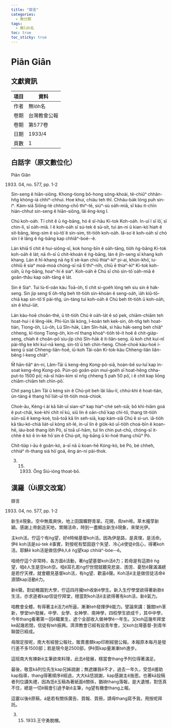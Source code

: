```yaml
---
title: "辯言"
categories:
  - 無分類
tags:
  - 無lo̍h名
toc: true
toc_sticky: true
---
```


# Piān Giân

## 文獻資訊

| 項目 | 資料 |
|---|---|
| 作者 | 無lo̍h名 |
| 卷期 | 台灣教會公報 |
| 卷期 | 第577卷 |
| 日期 | 1933/4 |
| 頁數 | 1 |

## 白話字（原文數位化）

Piān Giân

1933. 04, no. 577, pp. 1-2

Sin-seng ê hiān-siōng. Khong-tiong bô-hong sóng-khoài, tē-chiūⁿ chhân-hn̂g khòng-iá chhiⁿ-chhuì. Hoe khui, chiáu teh thî. Chháu-ba̍k lóng puh sin-íⁿ. Kám-siā Siōng-tè chhòng-chō thiⁿ-tē, siúⁿ-sù oa̍h-miā, sî kàu it-chīn hián-chhut sin-seng ê hiān-siōng, lâi êng-kng I.

Chú koh-oa̍h. Tī chit ê ū ǹg-bāng, hó ê sî-hāu Ki-tok Koh-oa̍h. In-uī I sī lō͘, sī chin-lí, sī oa̍h-miā. I ê koh-oa̍h sī sú-tek ê sū-si̍t, tuì án-ni ū kian-kò͘ hiah ê sit-bāng, léng-sim ê sù-tô͘ ê sìn-sim, tit-tio̍h koh-oa̍h. Iâ-so͘ ê koh-oa̍h sī chò sìn I ê lâng ê ǹg-bāng kap chhiâⁿ-boé--ê.

Lán khiā tī chit ê hui-siông-sî, kok hong-bīn ê oa̍h-tāng, tio̍h ǹg-bāng Ki-tok koh-oa̍h ê la̍t; nā m̄-sī ū chit-khoán ê ǹg-bāng, lán ê jîn-seng sī khang koh khang. Lán ê hī-khang nā ǹg tī sè-kan chiū thiaⁿ-kìⁿ pi-ai, khùn-khó͘, iu-chhiû ê siaⁿ moá-moá chóng-sī nā tī thiⁿ-ni̍h, chiū ē thiaⁿ-kìⁿ Ki-tok koh-oa̍h, ū ǹg-bāng, hoaⁿ-hí ê siaⁿ. Koh-oa̍h ê Chú sī chò sìn-tô͘ oa̍h-miā ê goân-thâu kap oa̍h-tāng ê la̍t.

Sin ê Siaⁿ. Tuì Iù-tī-oân kàu Toā-o̍h, tī chit sì-goe̍h lóng teh siu sin ê ha̍k-seng. Sin ji̍p seng tī o̍h-tn̂g beh tit-tio̍h sin-khoán ê seng-oa̍h, ia̍h kiû-tō-chiá kap sìn-tô͘ tī pài-tn̂g, ún-tàng tuì koh-oa̍h ê Chú beh tit-tio̍h ū koh-oa̍h, sin ê khuì-la̍t.

Lán kàu-hoē choân-thé, ū tit-tio̍h Chú ê oa̍h-la̍t ê só͘ pek, chiām-chiām teh hoat-hui i ê lêng-le̍k. Phì-lūn lâi kóng, I-koán teh kek-sin, o̍h-tn̂g teh hoat-tián, Tiong-o̍h, Lú-o̍h, Lú Sîn-ha̍k, Lâm Sîn-ha̍k, sì hāu ha̍k-seng beh chiâⁿ chheng, kî-tiong Tiong-o̍h, kin-nî thang khoàⁿ-tio̍h tē-it hoê ê chit-gia̍p-seng, chiah ê choân-pō͘ siu-ji̍p chò Sîn-ha̍k ê it-liân-seng. iū koh chit kuí-nî pài-tn̂g ke khí kuí-nā keng, sìn-tô͘ ū teh chín-heng. Choē-choē kàu-hoē í-keng ū siat Chheng-liân-hoē, iū-koh Tâi-oân Ki-tok-kàu Chheng-liân liân-bêng í-keng chiâⁿ.

M̄ hān-tiāⁿ án-ni, Lâm-Tāi ū keng-êng Kong-pò-siā, hoàn-bē su-luī kap ìn-soat keng-êng Kong-pò. Pún-pò goân-pún muí-goe̍h sī hoat-hêng chha-put-to 1500 pō͘; nā-sī hiān-kim sī nn̄g chheng 5 pah 50 pō͘, i ê chit kap liōng chiām-chiām teh chìn-pō͘.

Chit pang Lâm Tāi ū kéng sin ê Chú-pit beh lâi liāu-lí, chhú-khì ê hoat-tián, ún-tàng ē thang hō͘ lia̍t-uī tit-tio̍h moá-chiok.

Choè-āu, Kèng-ì ài kā lia̍t-uī sian-siⁿ kap hiaⁿ-ché seh-siā; bô khì-hiâm goá ê put-châi, koè-khì chi̍t nî kú, siū lín ê oān-chō͘ kap chí-tō, thang tit-tio̍h sūn-sū ê keng-koè, toā-toā kā lín seh-siā, kap kám-siā Chú ê si-un. iā-tio̍h kā tâu-kó-chiá lia̍t-uī kóng sit-lé, in-uī lín ê gio̍k-kó uī-tio̍h choá-bīn ê koan-hē, iáu-boē thang lo̍h Pò, sī toā uî-hām, tuì lín chin put-chū, chóng-sī it-chhè ê kó ē ín-kè hō͘ sin ê Chú-pit, ǹg-bāng ū ki-hoē thang chiūⁿ Pò.

Chit-tia̍p í-āu ê goân-kó, á-sī nā ū koan-hē Kóng-kò, bé Pò, bé chheh, chhiáⁿ m̄-thang siá hō͘ goá, ēng án-ni pài-thok.

3. 15. 1933. Ông Siú-ióng thoat-bō.

## 漢羅（Ùi原文改寫）

辯言

1933. 04, no. 577, pp. 1-2

新生ê現象。空中無風爽快，地上田園曠野青翠。花開，鳥teh啼。草木攏莩新穎。感謝上帝創造天地，賞賜活命，時到一盡顯出新生ê現象，來榮光伊。

主koh活。佇這个有ǹg望，好ê時候基督koh活。因為伊是路，是真理，是活命。伊ê koh活是sú-tek ê事實，對按呢有堅固遐个失望、冷心ê使徒ê信心，得著koh活。耶穌ê koh活是做信伊ê人ê ǹg望kap chhiâⁿ-bóe--ê。

咱徛佇這个非常時，各方面ê活動，著ǹg望基督koh活ê力；若毋是有這款ê ǹg望，咱ê人生是空koh空。咱ê耳孔若ǹg佇世間就聽見悲哀、困苦、憂愁ê聲滿滿總是若佇天裡，就會聽見基督koh活，有ǹg望、歡喜ê聲。Koh活ê主是做信徒活命ê源頭kap活動ê力。

新ê聲。對幼稚園到大學，佇這四月攏teh收新ê學生。新入生佇學堂欲得著新款ê生活，亦求道者kap信徒佇拜堂，穩當對koh活ê主欲得著有koh活，新ê氣力。

咱教會全體，有得著主ê活力ê所逼，漸漸teh發揮伊ê能力。譬論來講：醫館teh革新，學堂teh發展，中學、女學、女神學、南神學，四校學生欲成千，其中中學，今年thang看著第一回ê職業生，遮个全部收入做神學ê一年生。又koh這幾年拜堂ke起幾若間，信徒有teh振興。濟濟教會已經有設青年會，又koh台灣基督-到青年聯盟已經成。

毋限定按呢，南大有經營公報社，販賣書類kap印刷經營公報。本報原本每月是發行差不多1500部；若是現今是2500部，伊ê質kap量漸漸teh進步。

這班南大有揀新ê主筆欲來料理，此去ê發展，穩當會thang予列位得著滿足。

最後，敬意kā列位先生kap兄姊說謝；無遮嫌我ê不才，過去一年久，受恁ê援助kap指導，thang得著順序ê經過，大大kā恁說謝，kap感謝主ê施恩。也著kā投稿者列位講失禮，因為恁ê玉稿為著紙面ê關係，猶袂thang落報，是大遺憾，對恁真不住，總是一切ê稿會引過予新ê主筆，ǹg望有機會thang上報。

這霎以後ê原稿，á是若有關係廣告、買報、買冊，請毋thang寫予我，用按呢拜託。

3. 15. 1933.王守勇脫帽。
